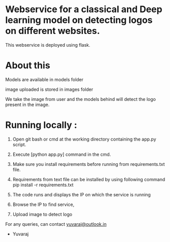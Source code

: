 # Webservice for a classical and Deep learning model on detecting logos on different websites.

This webservice is deployed using flask.
 

# About this 

Models are available in models folder

image uploaded is stored in images folder



We take the image from user and the models behind will detect the logo present in the image.


# Running locally :

1) Open git bash or cmd at the working directory containing the app.py script.

2) Execute [python app.py] command in the cmd.

3) Make sure you install requirements before running from requirements.txt file.

4) Requirements from text file can be installed by using following command pip install -r requirements.txt

5) The code runs and displays the IP on which the service is running

6) Browse the IP to find service,

7) Upload image to detect logo


For any queries, can contact yuvaraj@outlook.in

- Yuvaraj
